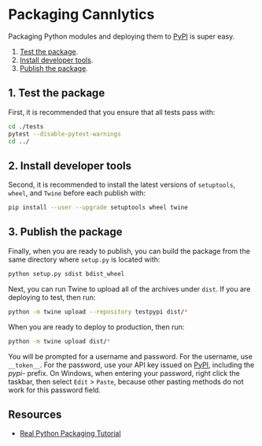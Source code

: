 # Packaging Cannlytics

Packaging Python modules and deploying them to [PyPI](https://pypi.org) is super easy.

1. [Test the package](#test).
2. [Install developer tools](#install).
3. [Publish the package](#publish).

## 1. Test the package <a name="test"></a>

First, it is recommended that you ensure that all tests pass with:

```bash
cd ./tests
pytest --disable-pytest-warnings
cd ../
```

## 2. Install developer tools <a name="install"></a>

Second, it is recommended to install the latest versions of `setuptools`, `wheel`, and `Twine` before each publish with:

```bash
pip install --user --upgrade setuptools wheel twine
```

## 3. Publish the package <a name="publish"></a>

Finally, when you are ready to publish, you can build the package from the same directory where `setup.py` is located with:

```bash
python setup.py sdist bdist_wheel
```

Next, you can run Twine to upload all of the archives under `dist`. If you are deploying to test, then run:

```bash
python -m twine upload --repository testpypi dist/*
```

When you are ready to deploy to production, then run:

```bash
python -m twine upload dist/*
```

You will be prompted for a username and password. For the username, use `__token__`. For the password, use your API key issued on [PyPI](https://pypi.org), including the *pypi-* prefix. On Windows, when entering your password, right click the taskbar, then select `Edit` > `Paste`, because other pasting methods do not work for this password field.

## Resources

- [Real Python Packaging Tutorial](https://realpython.com/pypi-publish-python-package/)
